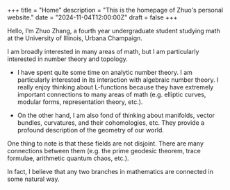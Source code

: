 +++
title = "Home"
description = "This is the homepage of Zhuo's personal website."
date = "2024-11-04T12:00:00Z"
draft = false
+++

Hello, I’m Zhuo Zhang, a fourth year undergraduate student studying math at the University of Illinois, Urbana Champaign.

I am broadly interested in many areas of math, but I am particularly interested in number theory and topology.

* I have spent quite some time on analytic number theory. I am particularly interested in its interaction with algebraic number theory. I really enjoy thinking about L-functions because they have extremely important connections to many areas of math (e.g. elliptic curves, modular forms, representation theory, etc.).

* On the other hand, I am also fond of thinking about manifolds, vector bundles, curvatures, and their cohomologies, etc. They provide a profound description of the geometry of our world.

One thing to note is that these fields are not disjoint. There are many connections between them (e.g. the prime geodesic theorem, trace formulae, arithmetic quantum chaos, etc.).

In fact, I believe that any two branches in mathematics are connected in some natural way.